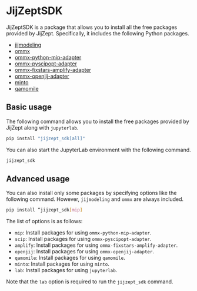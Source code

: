 # JijZeptSDK

JijZeptSDK is a package that allows you to install all the free packages provided by JijZept. Specifically, it includes the following Python packages.

- [jijmodeling](https://pypi.org/project/jijmodeling/)
- [ommx](https://pypi.org/project/ommx/)
- [ommx-python-mip-adapter](https://pypi.org/project/ommx-python-mip-adapter/)
- [ommx-pyscipopt-adapter](https://pypi.org/project/ommx-pyscipopt-adapter/)
- [ommx-fixstars-amplify-adapter](https://pypi.org/project/ommx-fixstars-amplify-adapter/)
- [ommx-openjij-adapter](https://pypi.org/project/ommx-openjij-adapter/)
- [minto](https://pypi.org/project/minto/)
- [qamomile](https://pypi.org/project/qamomile/)

## Basic usage

The following command allows you to install the free packages provided by JijZept along with `jupyterlab`.

```bash
pip install "jijzept_sdk[all]"
```

You can also start the JupyterLab environment with the following command.

```bash
jijzept_sdk
```

## Advanced usage

You can also install only some packages by specifying options like the following command. However, `jijmodeling` and `ommx` are always included.

```bash
pip install “jijzept_sdk[mip]
```

The list of options is as follows:

- `mip`: Install packages for using `ommx-python-mip-adapter`.
- `scip`: Install packages for using `ommx-pyscipopt-adapter`.
- `amplify`: Install packages for using `ommx-fixstars-amplify-adapter`.
- `openjij`: Install packages for using `ommx-openjij-adapter`.
- `qamomile`: Install packages for using `qamomile`.
- `minto`: Install packages for using `minto`.
- `lab`: Install packages for using `jupyterlab`.

Note that the `lab` option is required to run the `jijzept_sdk` command.
